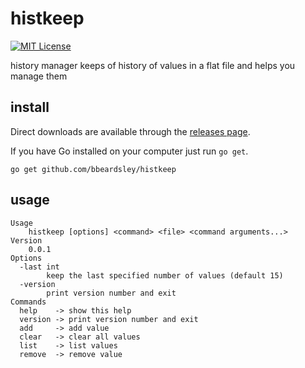 # histkeep
[![MIT License](https://badges.frapsoft.com/os/mit/mit.svg?v=103)](https://opensource.org/licenses/mit-license.php)

history manager keeps of history of values in a flat file and helps you manage them

## install
Direct downloads are available through the [releases page](https://github.com/bbeardsley/histkeep/releases/latest).

If you have Go installed on your computer just run `go get`.

    go get github.com/bbeardsley/histkeep

## usage
```
Usage
    histkeep [options] <command> <file> <command arguments...>
Version
    0.0.1
Options
  -last int
        keep the last specified number of values (default 15)
  -version
        print version number and exit
Commands
  help    -> show this help
  version -> print version number and exit
  add     -> add value
  clear   -> clear all values
  list    -> list values
  remove  -> remove value
```
